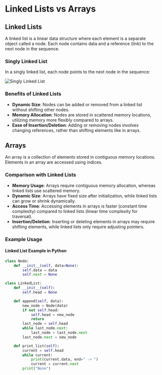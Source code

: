 # Linked Lists vs Arrays

## Linked Lists

A linked list is a linear data structure where each element is a separate object called a node. Each node contains data and a reference (link) to the next node in the sequence.

### Singly Linked List

In a singly linked list, each node points to the next node in the sequence:

![Singly Linked List](https://upload.wikimedia.org/wikipedia/commons/6/6d/Singly-linked-list.svg)

### Benefits of Linked Lists

- **Dynamic Size**: Nodes can be added or removed from a linked list without shifting other nodes.
- **Memory Allocation**: Nodes are stored in scattered memory locations, utilizing memory more flexibly compared to arrays.
- **Ease of Insertion/Deletion**: Adding or removing nodes involves changing references, rather than shifting elements like in arrays.

## Arrays

An array is a collection of elements stored in contiguous memory locations. Elements in an array are accessed using indices.

### Comparison with Linked Lists

- **Memory Usage**: Arrays require contiguous memory allocation, whereas linked lists use scattered memory.
- **Dynamic Size**: Arrays have fixed size after initialization, while linked lists can grow or shrink dynamically.
- **Access Time**: Accessing elements in arrays is faster (constant time complexity) compared to linked lists (linear time complexity for traversal).
- **Insertion/Deletion**: Inserting or deleting elements in arrays may require shifting elements, while linked lists only require adjusting pointers.

### Example Usage

#### Linked List Example in Python

```python
class Node:
    def __init__(self, data=None):
        self.data = data
        self.next = None

class LinkedList:
    def __init__(self):
        self.head = None

    def append(self, data):
        new_node = Node(data)
        if not self.head:
            self.head = new_node
            return
        last_node = self.head
        while last_node.next:
            last_node = last_node.next
        last_node.next = new_node

    def print_list(self):
        current = self.head
        while current:
            print(current.data, end=" -> ")
            current = current.next
        print("None")
